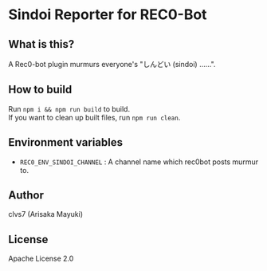 # Sindoi Reporter for REC0-Bot

## What is this?
A Rec0-bot plugin murmurs everyone's "しんどい (sindoi) ……".

## How to build
Run `npm i && npm run build` to build.  
If you want to clean up built files, run `npm run clean`.

## Environment variables
- `REC0_ENV_SINDOI_CHANNEL` : A channel name which rec0bot posts murmur to.

## Author
clvs7 (Arisaka Mayuki)

## License
Apache License 2.0
